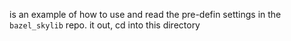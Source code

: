  is an example of how to use and read the pre-defin
settings in the `bazel_skylib` repo. it out, cd into this directory 
